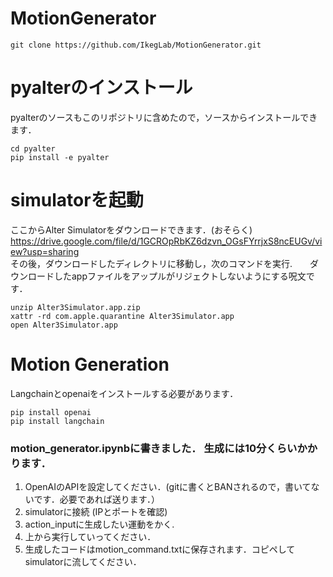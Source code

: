 # MotionGenerator

```terminal
git clone https://github.com/IkegLab/MotionGenerator.git
```

# pyalterのインストール  
pyalterのソースもこのリポジトリに含めたので，ソースからインストールできます．　　
```terminal
cd pyalter
pip install -e pyalter  
```

# simulatorを起動  
ここからAlter Simulatorをダウンロードできます．(おそらく)　　
<https://drive.google.com/file/d/1GCROpRbKZ6dzvn_OGsFYrrjxS8ncEUGv/view?usp=sharing>  
その後，ダウンロードしたディレクトリに移動し，次のコマンドを実行.　　ダウンロードしたappファイルをアップルがリジェクトしないようにする呪文です．
```terminal
unzip Alter3Simulator.app.zip
xattr -rd com.apple.quarantine Alter3Simulator.app
open Alter3Simulator.app
```

# Motion Generation
Langchainとopenaiをインストールする必要があります．
```terminal
pip install openai
pip install langchain
```
### motion_generator.ipynbに書きました． 生成には10分くらいかかります．
1. OpenAIのAPIを設定してください．(gitに書くとBANされるので，書いてないです．必要であれば送ります．）
1. simulatorに接続 (IPとポートを確認)
2. action_inputに生成したい運動をかく.
3. 上から実行していってください．
4. 生成したコードはmotion_command.txtに保存されます．コピペしてsimulatorに流してください．
